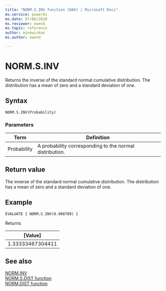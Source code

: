 ```yaml
---
title: "NORM.S.INV function (DAX) | Microsoft Docs"
ms.service: powerbi 
ms.date: 07/08/2020
ms.reviewer: owend
ms.topic: reference
author: minewiskan
ms.author: owend

---
```

# NORM.S.INV

Returns the inverse of the standard normal cumulative distribution. The distribution has a mean of zero and a standard deviation of one.

## Syntax  
  
```dax
NORM.S.INV(Probability)
```
  
### Parameters  
  
|Term|Definition|  
|--------|--------------|  
|Probability|A probability corresponding to the normal distribution.|  
  
## Return value

The inverse of the standard normal cumulative distribution. The distribution has a mean of zero and a standard deviation of one.
  
## Example  
  
```dax
EVALUATE { NORM.S.INV(0.908789) }
```

Returns

|[Value]  |
|---------|
|1.33333467304411    |

## See also  

[NORM.INV](norm-inv-dax.md)  
[NORM.S.DIST function](norm-s-dist-dax.md)  
[NORM.DIST function](norm-dist-dax.md)  
